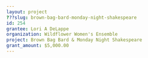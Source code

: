 ```yaml
---
layout: project 
???slug: brown-bag-bard-monday-night-shakespeare
id: 254
grantee: Lori A DeLappe
organization: Wildflower Women's Ensemble
project: Brown Bag Bard & Monday Night Shakespeare
grant_amount: $5,000.00 
---
```

